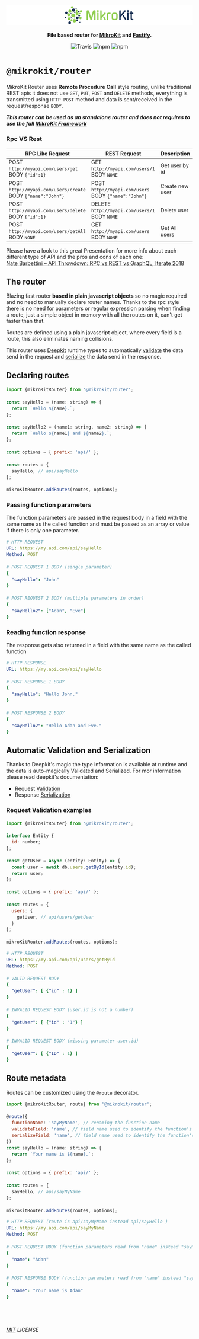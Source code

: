 <p align="center">
  <img alt='MikroKit, The APi Dashboard' width="" src='../../assets/public/bannerx90.png?raw=true'>
</p>
<p align="center">
  <strong>File based router for
    <a href='../..' >MikroKit</a> and
    <a href='https://www.fastify.io/' target='_blank'>Fastify</a>.
  </strong>
</p>
<p align=center>
  <img src="https://img.shields.io/travis/mikrokit/mikrokit.svg?style=flat-square&maxAge=86400" alt="Travis" style="max-width:100%;">
  <img src="https://img.shields.io/badge/code_style-prettier-ff69b4.svg?style=flat-square&maxAge=99999999" alt="npm"  style="max-width:100%;">
  <img src="https://img.shields.io/badge/license-MIT-97ca00.svg?style=flat-square&maxAge=99999999" alt="npm"  style="max-width:100%;">
</p>


# `@mikrokit/router`

MikroKit Router uses **Remote Procedure Call** style routing, unlike traditional REST apis it does not use `GET`, `PUT`, `POST` and `DELETE` methods, everything is transmitted using `HTTP POST` method and data is sent/received in the request/response `BODY`.

**_This router can be used as an standalone router and does not requires to use the full [MikroKit Framework](https://github.com/MikroKit/MikroKit)_**


### Rpc VS Rest

| RPC Like Request                                               | REST Request                                            | Description     |
| -------------------------------------------------------------- | ------------------------------------------------------- | --------------- |
| POST `http://myapi.com/users/get`<br>BODY `{"id":1}`           | GET `http://myapi.com/users/1`<br>BODY `NONE`           | Get user by id  |
| POST `http://myapi.com/users/create`<br>BODY `{"name":"John"}` | POST `http://myapi.com/users`<br>BODY `{"name":"John"}` | Create new user |
| POST `http://myapi.com/users/delete`<br>BODY `{"id":1}`        | DELETE `http://myapi.com/users/1`<br>BODY `NONE`        | Delete user     |
| POST `http://myapi.com/users/getAll`<br>BODY `NONE`            | GET `http://myapi.com/users` <br>BODY `NONE`            | Get All users   |

Please have a look to this great Presentation for more info about each different type of API and the pros and cons of each one:  
[Nate Barbettini – API Throwdown: RPC vs REST vs GraphQL, Iterate 2018](https://www.youtube.com/watch?v=IvsANO0qZEg)


## The router

Blazing fast router **based in plain javascript objects** so no magic required and no need to manually declare router names. Thanks to the rpc style there is no need for parameters or regular expression parsing when finding a route, just a simple object in memory with all the routes on it, can't get faster than that.

Routes are defined using a plain javascript object, where every field is a route, this also eliminates naming collisions.

This router uses [Deepkit](https://deepkit.io/) runtime types to automatically [validate](https://docs.deepkit.io/english/validation.html) the data send in the request and [serialize](https://docs.deepkit.io/english/serialization.html) the data send in the response.


## Declaring routes

```js
import {mikroKitRouter} from '@mikrokit/router';

const sayHello = (name: string) => {
  return `Hello ${name}.`;
};

const sayHello2 = (name1: string, name2: string) => {
  return `Hello ${name1} and ${name2}.`;
};

const options = { prefix: 'api/' };

const routes = {
  sayHello, // api/sayHello
};

mikroKitRouter.addRoutes(routes, options);
```

### Passing function parameters

The function parameters are passed in the request body in a field with the same name as the called function and must be passed as an array or value if there is only one parameter.


```yml
# HTTP REQUEST
URL: https://my.api.com/api/sayHello
Method: POST

# POST REQUEST 1 BODY (single parameter)
{
  "sayHello": "John"
}

# POST REQUEST 2 BODY (multiple parameters in order)
{
  "sayHello2": ["Adan", "Eve"]
}
```

### Reading function response

The response gets also returned in a field with the same name as the called function

```yml
# HTTP RESPONSE
URL: https://my.api.com/api/sayHello

# POST RESPONSE 1 BODY
{
  "sayHello": "Hello John."
}

# POST RESPONSE 2 BODY
{
  "sayHello2": "Hello Adan and Eve."
}
```

## Automatic Validation and Serialization

Thanks to Deepkit's magic the type information is available at runtime and the data is auto-magically Validated and Serialized. For mor information please read deepkit's documentation:

* Request [Validation](https://docs.deepkit.io/english/validation.html)
* Response [Serialization](https://docs.deepkit.io/english/serialization.html)


### Request Validation examples

```js
import {mikroKitRouter} from '@mikrokit/router';

interface Entity {
  id: number;
};

const getUser = async (entity: Entity) => {
  const user = await db.users.getById(entity.id);
  return user;
};

const options = { prefix: 'api/' };

const routes = {
  users: {
    getUser, // api/users/getUser
  }
};

mikroKitRouter.addRoutes(routes, options);
```

```yml
# HTTP REQUEST
URL: https://my.api.com/api/users/getById
Method: POST

# VALID REQUEST BODY
{
  "getUser": [ {"id" : 1} ]
}

# INVALID REQUEST BODY (user.id is not a number)
{
  "getUser": [ {"id" : "1"} ]
}

# INVALID REQUEST BODY (missing parameter user.id)
{
  "getUser": [ {"ID" : 1} ]
}
```

## Route metadata

Routes can be customized using the `@route` decorator.

```js
import {mikroKitRouter, route} from '@mikrokit/router';

@route({
  functionName: 'sayMyName', // renaming the function name
  validateField: 'name', // field name used to identify the function's parameters data
  serializeField: 'name', // field name used to identify the function's returned data
})
const sayHello = (name: string) => {
  return `Your name is ${name}.`;
};

const options = { prefix: 'api/' };

const routes = {
  sayHello, // api/sayMyName
};

mikroKitRouter.addRoutes(routes, options);
```

```yml
# HTTP REQUEST (route is api/sayMyName instead api/sayHello )
URL: https://my.api.com/api/sayMyName 
Method: POST

# POST REQUEST BODY (function parameters read from "name" instead "sayHello")
{
  "name": "Adan"
}

# POST RESPONSE BODY (function parameters read from "name" instead "sayHello")
{
  "name": "Your name is Adan"
}
```


## &nbsp;

_[MIT](../../LICENSE) LICENSE_
